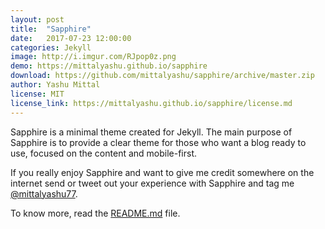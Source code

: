 ```yaml
---
layout: post
title:  "Sapphire"
date:   2017-07-23 12:00:00
categories: Jekyll
image: http://i.imgur.com/RJpop0z.png
demo: https://mittalyashu.github.io/sapphire
download: https://github.com/mittalyashu/sapphire/archive/master.zip
author: Yashu Mittal
license: MIT
license_link: https://mittalyashu.github.io/sapphire/license.md
---
```


Sapphire is a minimal theme created for Jekyll. The main purpose of Sapphire is to provide a clear theme for those who want a blog ready to use, focused on the content and mobile-first.

If you really enjoy Sapphire and want to give me credit somewhere on the internet send or tweet out your experience with Sapphire and tag me [@mittalyashu77](https://twitter.com/mittalyashu77).

To know more, read the [README.md](https://mittalyashu.github.io/sapphire/readme.md) file.
